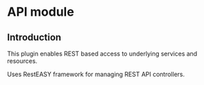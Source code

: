 # API module

## Introduction
This plugin enables REST based access to underlying services and resources.

Uses RestEASY framework for managing REST API controllers.